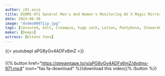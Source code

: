 ```yaml
---
author: j91.asia
title: DVDMS-971 General Men's And Women's Monitoring AV X Magic Mirror Flight Collaboration Project A Cabin Attendant
date: 2023-06-30
image: "dvdms00971jp.jpg"
tags: [Censored, butt, Creampie, huge cock, Lotion, Pantyhose, Stewardess]
maker: [Deeps]
actress: [Kitano Yuna]
---
```



{{< youtubepl aPG8yGv4ADFx6mZ >}}
###

{{% button href="https://streamtape.to/v/aPG8yGv4ADFx6mZ/dvdms-971.mp4" icon="fas fa-download" %}}download this video{{% /button %}}


